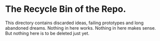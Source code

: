 # The Recycle Bin of the Repo.

This directory contains discarded ideas, failing prototypes and long abandoned dreams.
Nothing in here works. Nothing in here makes sense. But nothing here is to be deleted just yet.
